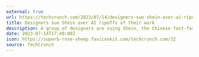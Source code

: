 ```yaml
---
external: true
url: https://techcrunch.com/2023/07/14/designers-sue-shein-over-ai-ripoffs-of-their-work/
title: Designers sue Shein over AI ripoffs of their work
description: A group of designers are suing Shein, the Chinese fast-fashion firm reportedly valued at $66 billion, for allegedly stealing independent artists’ works “over and over again, as part of a long and continuous pattern of racketeering.”
date: 2023-07-14T17:49:00Z
icon: https://superb-rose-sheep.faviconkit.com/techcrunch.com/32
source: TechCrunch
---
```

